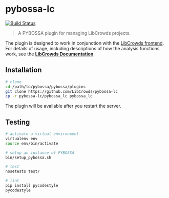 # pybossa-lc

[![Build Status](https://travis-ci.org/LibCrowds/pybossa-lc.svg?branch=master)](https://travis-ci.org/LibCrowds/pybossa-lc)

> A PYBOSSA plugin for managing LibCrowds projects.

The plugin is designed to work in conjunction with the
[LibCrowds frontend](https://github.com/LibCrowds/libcrowds). For details
of usage, including descriptions of how the analysis functions work, see the
[**LibCrowds Documentation**](https://docs.libcrowds.com).

## Installation

``` bash
# clone
cd /path/to/pybossa/pybossa/plugins
git clone https://github.com/LibCrowds/pybossa-lc
cp -r pybossa-lc/pybossa_lc pybossa_lc
```

The plugin will be available after you restart the server.

## Testing

``` bash
# activate a virtual environment
virtualenv env
source env/bin/activate

# setup an instance of PYBOSSA
bin/setup_pybossa.sh

# test
nosetests test/

# lint
pip install pycodestyle
pycodestyle
```
